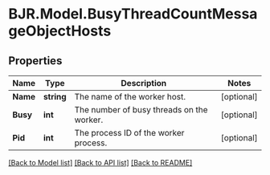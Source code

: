 # BJR.Model.BusyThreadCountMessageObjectHosts
## Properties

Name | Type | Description | Notes
------------ | ------------- | ------------- | -------------
**Name** | **string** | The name of the worker host. | [optional] 
**Busy** | **int** | The number of busy threads on the worker. | [optional] 
**Pid** | **int** | The process ID of the worker process. | [optional] 

[[Back to Model list]](../README.md#documentation-for-models) [[Back to API list]](../README.md#documentation-for-api-endpoints) [[Back to README]](../README.md)

